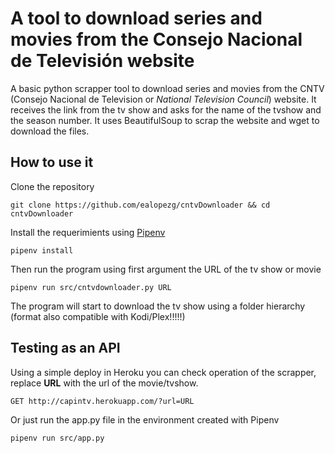 # A tool to download series and movies from the Consejo Nacional de Televisión website

A basic python scrapper tool to download series and movies from the CNTV (Consejo Nacional de Television or *National Television Council*) website. It receives the link from the tv show and asks for the name of the tvshow and the season number. It uses BeautifulSoup to scrap the website and wget to download the files.

## How to use it

Clone the repository
```
git clone https://github.com/ealopezg/cntvDownloader && cd cntvDownloader
```
Install the requerimients using [Pipenv](https://github.com/pypa/pipenv)
```
pipenv install
```

Then run the program using first argument the URL of the tv show or movie
```
pipenv run src/cntvdownloader.py URL
```

The program will start to download the tv show using a folder hierarchy (format also compatible with Kodi/Plex!!!!!)

## Testing as an API

Using a simple deploy in Heroku you can check operation of the scrapper, replace **URL** with the url of the movie/tvshow.
```
GET http://capintv.herokuapp.com/?url=URL
```

Or just run the app.py file in the environment created with Pipenv
```
pipenv run src/app.py
```
